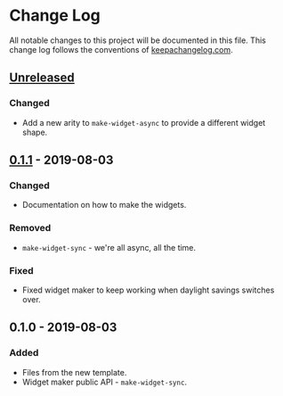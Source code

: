# Change Log
All notable changes to this project will be documented in this file. This change log follows the conventions of [keepachangelog.com](http://keepachangelog.com/).

## [Unreleased]
### Changed
- Add a new arity to `make-widget-async` to provide a different widget shape.

## [0.1.1] - 2019-08-03
### Changed
- Documentation on how to make the widgets.

### Removed
- `make-widget-sync` - we're all async, all the time.

### Fixed
- Fixed widget maker to keep working when daylight savings switches over.

## 0.1.0 - 2019-08-03
### Added
- Files from the new template.
- Widget maker public API - `make-widget-sync`.

[Unreleased]: https://github.com/your-name/shadow1/compare/0.1.1...HEAD
[0.1.1]: https://github.com/your-name/shadow1/compare/0.1.0...0.1.1
